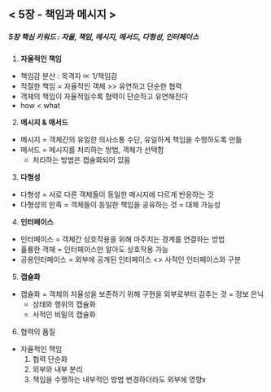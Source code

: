 ## < 5장 - 책임과 메시지 >
##### 5장 핵심 키워드 : 자율, 책임, 메시지, 매서드, 다형성, 인터페이스

1. **자율적인 책임**
+ 책임감 분산 : 목격자 ∝ 1/책임감
+ 적절한 책임 = 자율적인 객체 >> 유연하고 단순한 협력
+ 객체의 책임이 자율적일수록 협력이 단순하고 유연해진다
+ how < what


2. **메시지 & 매서드**
+ 메시지 = 객체간의 유일한 의사소통 수단, 유일하게 책임을 수행하도록 만듦
+ 메서드 = 메시지를 처리하는 방법, 객체가 선택함
  + 처리하는 방법은 캡슐화되어 있음


3. **다형성**
+ 다형성 = 서로 다른 객체들이 동일한 메시지에 다르게 반응하는 것
+ 다형성의 만족 = 객체들이 동일한 책임을 공유하는 것 = 대체 가능성


4. **인터페이스**
+ 인터페이스 = 객체간 상호작용을 위해 마주치는 경계를 연결하는 방법
+ 휼륭한 객체 = 인터페이스만 알아도 상호작용 가능
+ 공용인터페이스 = 외부에 공개된 인터페이스 <> 사적인 인터페이스와 구분


5. **캡슐화**
+ 캡슐화 = 객체의 자율성을 보존하기 위해 구현을 외부로부터 감추는 것 = 정보 은닉
  + 상태와 행위의 캡슐화
  + 사적인 비밀의 캡슐화

6. 협력의 품질
+ 자율적인 책임
  1. 협력 단순화
  2. 외부와 내부 분리
  3. 책임을 수행하는 내부적인 방법 변경하더라도 외부에 영향x